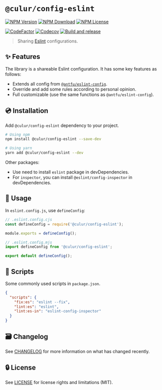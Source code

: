 # `@culur/config-eslint`

[![NPM Version](https://img.shields.io/npm/v/@culur/config-eslint?logo=npm)](https://www.npmjs.com/package/@culur/config-eslint)
[![NPM Download](https://img.shields.io/npm/dm/@culur/config-eslint?logo=npm)](https://www.npmjs.com/package/@culur/config-eslint)
[![NPM License](https://img.shields.io/npm/l/@culur/config-eslint)](../../LICENSE)

[![CodeFactor](https://www.codefactor.io/repository/github/culur/culur/badge)](https://www.codefactor.io/repository/github/culur/culur)
[![Codecov](https://img.shields.io/codecov/c/github/culur/culur)](https://app.codecov.io/gh/culur/culur)
[![Build and release](https://github.com/culur/culur/actions/workflows/build-and-release.yml/badge.svg)](https://github.com/culur/culur/actions/workflows/build-and-release.yml)

> Sharing [Eslint](https://eslint.org/) configurations.

## ✨ Features

The library is a shareable Eslint configuration. It has some key features as follows:

- Extends all config from [`@antfu/eslint-config`](https://github.com/antfu/eslint-config).
- Override and add some rules according to personal opinion.
- Full customizable (use the same functions as `@antfu/eslint-config`).

## 💿 Installation

Add `@culur/config-eslint` dependency to your project.

```bash
# Using npm
npm install @culur/config-eslint --save-dev

# Using yarn
yarn add @culur/config-eslint --dev
```

Other packages:

- Use need to install `eslint` package in devDependencies.
- For `inspector`, you can install `@eslint/config-inspector` in devDependencies.

## 📖 Usage

In `eslint.config.js`, use `defineConfig`:

```js
// .eslint.config.cjs
const defineConfig = require('@culur/config-eslint');

module.exports = defineConfig();
```

```js
// .eslint.config.mjs
import defineConfig from '@culur/config-eslint';

export default defineConfig();
```

## 📜 Scripts

Some commonly used scripts in `package.json`.

```json
{
  "scripts": {
    "fix:es": "eslint --fix",
    "lint:es": "eslint",
    "lint:es-in": "eslint-config-inspector"
  }
}
```

## 🗃️ Changelog

See [CHANGELOG](CHANGELOG.md) for more information on what has changed recently.

## 🔒 License

See [LICENSE](../../LICENSE) for license rights and limitations (MIT).
